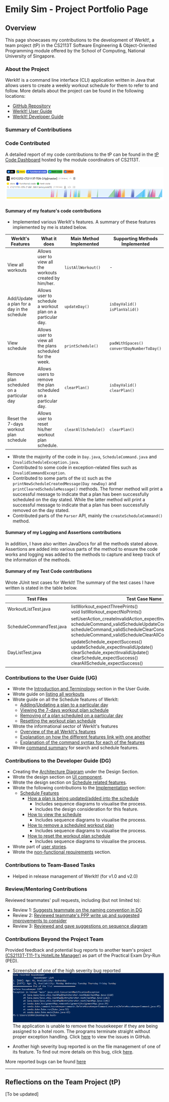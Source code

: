 # Emily Sim - Project Portfolio Page

## Overview
This page showcases my contributions to the development of WerkIt!, a team project (tP) in the CS2113T
Software Engineering & Object-Oriented Programming module offered by the School of Computing, National University of
Singapore.

### About the Project
WerkIt! is a command line interface (CLI) application written in Java that allows users to create a weekly workout
schedule for them to refer to and follow. More details about the project can be found in the following locations:
* [GitHub Repository](../../)
* [WerkIt! User Guide](../UserGuide.md)
* [WerkIt! Developer Guide](../DeveloperGuide.md)


### Summary of Contributions
### Code Contributed
A detailed report of my code contributions to the tP can be found in the [tP Code Dashboard](https://nus-cs2113-ay2122s2.github.io/tp-dashboard/?search=emilysim00&breakdown=true)
hosted by the module coordinators of CS2113T.

![tP Code Dashboard](../images/ppp/emilysim00/tPCodeDashboard.png)

#### Summary of my feature's code contributions 
* Implemented various WerkIt's features. A summary of these features implemented by me is stated below. 

| WerkIt's Features                           | What it does                                                   | Main Method Implemented | Supporting Methods Implemented                   |
|---------------------------------------------|----------------------------------------------------------------|-------------------------|--------------------------------------------------|
| View all workouts                           | Allows user to view all the workouts created by him/her.       | `listAllWorkout()`      | -                                                | 
| Add/Update a plan for a day in the schedule | Allows user to schedule a workout plan on a particular day.    | `updateDay()`           | `isDayValid()` <br> `isPlanValid()`              |
| View schedule                               | Allows user to view all the plans scheduled for the week.      | `printSchedule()`       | `padWithSpaces()` <br> `convertDayNumberToDay()` |
| Remove plan scheduled on a particular day   | Allows users to remove the plan scheduled on a particular day. | `clearPlan()`           | `isDayValid()` <br> `clearPlan()`                |
| Reset the 7-days workout plan schedule      | Allows user to reset his/her workout plan schedule.            | `clearAllSchedule()`    | `clearPlan()`                                    |

* Wrote the majority of the code in `Day.java`, `ScheduleCommand.java` and `InvalidScheduleException.java`.
* Contributed to some code in exception-related files such as `InvalidCommandException`. 
* Contributed to some parts of the `UI` such as the `printNewScheduleCreatedMessage(Day newDay)` and 
`printClearedScheduleMessage()` methods. The former method will print a successful message to indicate 
that a plan has been successfully scheduled on the day stated. While the latter method will print a successful message to indicate
that a plan has been successfully removed on the day stated. 
* Contributed parts of the `Parser` API, mainly the `createScheduleCommand()` method.

#### Summary of my Logging and Assertions contributions
In addition, I have also written JavaDocs for all the methods stated above. Assertions are added into various
parts of the method to ensure the code works and logging was added to the methods to capture and keep track 
of the information of the methods. 

#### Summary of my Test Code contributions
Wrote JUnit test cases for WerkIt! The summary of the test cases I have written is stated in the table below. 

| Test Files               | Test Case Name                                                                                                                                                                                                                         |
|--------------------------|----------------------------------------------------------------------------------------------------------------------------------------------------------------------------------------------------------------------------------------|
| WorkoutListTest.java     | listWorkout_expectThreePrints() <br> void listWorkout_expectNoPrints()                                                                                                                                                                 |                    
| ScheduleCommandTest.java | setUserAction_createInvalidAction_expectInvalidCommandException() <br>scheduleCommand_validScheduleUpdateConstruction() <br> scheduleCommand_validScheduleClearConstruction() <br> scheduleCommand_validScheduleClearAllConstruction() |                    
| DayListTest.java         | updateSchedule_expectSuccess() <br> updateSchedule_expectInvalidUpdate() <br> clearSchedule_expectInvalidUpdate() <br> clearSchedule_expectSuccess() <br> clearAllSchedule_expectSuccess()                                             |

### Contributions to the User Guide (UG)
* Wrote the [Introduction and Terminology](../UserGuide.md) section in the User Guide.
* Wrote guide on [listing all workouts](../UserGuide.md#show-all-workouts-workout-list)
* Wrote guide on all the Schedule features of WerkIt:
  * [Adding/Updating a plan to a particular day](../UserGuide.md#update-schedule-schedule-update)
  * [Viewing the 7-days workout plan schedule](../UserGuide.md#view-schedule-schedule-list)
  * [Removing of a plan scheduled on a particular day](../UserGuide.md#clear-schedule-for-a-day-schedule-clear)
  * [Resetting the workout plan schedule](../UserGuide.md#clear-schedule-for-the-week-schedule-clearall)
* Wrote the informational sector of WerkIt's features
  * [Overview of the all WerkIt's features](../UserGuide.md#features)
  * [Explanation on how the different features link with one another](../UserGuide.md#features)
  * [Explanation of the command syntax for each of the features](../UserGuide.md#finding-your-way-around-the-application)
* Wrote [command summary](../UserGuide.md#command-summary) for search and schedule features.

### Contributions to the Developer Guide (DG)
* Creating the [Architecture Diagram](../DeveloperGuide.md#architecture-diagram) under the Design Section.
* Wrote the design section on [UI component](../DeveloperGuide.md#ui-component).
* Wrote the design section on [Schedule related features](../DeveloperGuide.md#schedule-related-features).
* Wrote the following contributions to the [Implementation](../DeveloperGuide.md#implementation) section:
  * [Schedule Features](../DeveloperGuide.md#schedule)
    * [How a plan is being updated/added into the schedule](../DeveloperGuide.md#update-schedule)
      * Includes sequence diagrams to visualise the process.
      * Includes the design consideration for this feature. 
    * [How to view the schedule](../DeveloperGuide.md#view-schedule)
      * Includes sequence diagrams to visualise the process.
    * [How to remove a scheduled workout plan](../DeveloperGuide.md#clear-schedule-for-a-day)
      * Includes sequence diagrams to visualise the process.
    * [How to reset the workout plan schedule](../DeveloperGuide.md#clear-schedule-for-the-week)
      * Includes sequence diagrams to visualise the process.
* Wrote part of [user stories](../DeveloperGuide.md#user-stories).
* Wrote the [non-functional requirements](../DeveloperGuide.md#non-functional-requirements) section. 
      

### Contributions to Team-Based Tasks
- Helped in release management of WerkIt! (for v1.0 and v2.0)

### Review/Mentoring Contributions
Reviewed teammates' pull requests, including (but not limited to):
* Review 1: [Suggests teammate on the naming convention in DG](https://github.com/AY2122S2-CS2113T-T09-2/tp/pull/240)
* Review 2: [Reviewed teammate's PPP write up and suggested improvements to consider](https://github.com/AY2122S2-CS2113T-T09-2/tp/pull/239)
* Review 3: [Reviewed and gave suggestions on sequence diagram](https://github.com/AY2122S2-CS2113T-T09-2/tp/pull/220)

### Contributions Beyond the Project Team
Provided feedback and potential bug reports to another team's project 
[(CS2113T-T11-1's HotelLite Manager)](https://ay2122s2-cs2113-t11-1.github.io/tp/UserGuide.html) 
as part of the Practical Exam Dry-Run (PED). 
* Screenshot of one of the high severity bug reported ![Severe Bug](../images/ppp/emilysim00/severeBug1.png)
The application is unable to remove the housekeeper if they are being assigned to a hotel room. The programs terminate
straight without proper exception handling. Click [here](https://github.com/emilysim00/ped/issues/8) to view the issues in GitHub.

* Another high severity bug reported is on the file management of one of its feature. To find out more details on this 
bug, click [here](https://github.com/emilysim00/ped/issues/10).

More reported bugs can be found [here](https://github.com/emilysim00/ped/issues)

---

## Reflections on the Team Project (tP)
[To be updated]